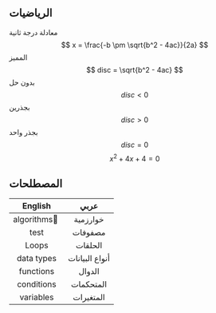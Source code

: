 ## الرياضيات 

معادلة درجة ثانية
$$ x = \frac{-b \pm \sqrt{b^2 - 4ac}}{2a} $$ 
المميز
$$ disc = \sqrt{b^2 - 4ac} $$ 
بدون حل
$$ disc < 0 $$
بجذرين
$$ disc > 0 $$
بجذر واحد
$$ disc = 0$$
$$ x^2 + 4x + 4 = 0 $$ 


## المصطلحات 

|   English   |      عربي      |
| :---------: | :------------: |
| algorithms ِ |    خوارزمية    |
|    test     |    مصفوفات     |
|    Loops    |    الحلقات     |
| data types  | أنواع البيانات |
|  functions  |     الدوال     |
| conditions  |   المتحكمات    |
|  variables  |   المتغيرات    |